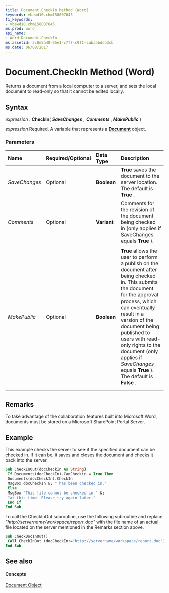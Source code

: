 ```yaml
---
title: Document.CheckIn Method (Word)
keywords: vbawd10.chm158007645
f1_keywords:
- vbawd10.chm158007645
ms.prod: word
api_name:
- Word.Document.CheckIn
ms.assetid: 3c0e5a48-65e1-c7f7-c9f1-cabaabdcb3cb
ms.date: 06/08/2017
---
```



# Document.CheckIn Method (Word)

Returns a document from a local computer to a server, and sets the local document to read-only so that it cannot be edited locally.


## Syntax

 _expression_ . **CheckIn**( **_SaveChanges_** , **_Comments_** , **_MakePublic_** )

 _expression_ Required. A variable that represents a **[Document](Word.Document.md)** object.


### Parameters



|**Name**|**Required/Optional**|**Data Type**|**Description**|
|:-----|:-----|:-----|:-----|
| _SaveChanges_|Optional| **Boolean**| **True** saves the document to the server location. The default is **True** .|
| _Comments_|Optional| **Variant**|Comments for the revision of the document being checked in (only applies if SaveChanges equals  **True** ).|
|||||
| _MakePublic_|Optional| **Boolean**| **True** allows the user to perform a publish on the document after being checked in. This submits the document for the approval process, which can eventually result in a version of the document being published to users with read-only rights to the document (only applies if _SaveChanges_ equals **True** ). The default is **False** .|
|||||
|||||

## Remarks

To take advantage of the collaboration features built into Microsoft Word, documents must be stored on a Microsoft SharePoint Portal Server.


## Example

This example checks the server to see if the specified document can be checked in. If it can be, it saves and closes the document and checks it back into the server.


```vb
Sub CheckInOut(docCheckIn As String) 
 If Documents(docCheckIn).CanCheckin = True Then 
 Documents(docCheckIn).CheckIn 
 MsgBox docCheckIn &; " has been checked in." 
 Else 
 MsgBox "This file cannot be checked in " &; 
 "at this time. Please try again later." 
 End If 
End Sub
```

To call the CheckInOut subroutine, use the following subroutine and replace  _"http://servername/workspace/report.doc"_ with the file name of an actual file located on the server mentioned in the Remarks section above.




```vb
Sub CheckDocInOut() 
 Call CheckInOut (docCheckIn:="http://servername/workspace/report.doc") 
End Sub
```


## See also


#### Concepts


[Document Object](Word.Document.md)

